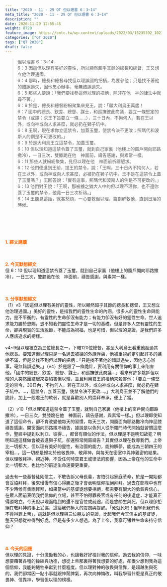 ```yaml
---
title: "2020 - 11 - 29 QT 但以理書 6：3~14"
meta_title: "2020 - 11 - 29 QT 但以理書 6：3~14"
description: ""
date: 2020-11-29 12:55:45
weight: 8720
feature_image: https://cmtc.tw/wp-content/uploads/2022/03/15235392_10211799862337740_180693556567566654_o-1.webp
categories: ["QT 2020"]
tags: ["QT 2020"]
draft: false
---
```


<blockquote>但以理書 6：3~14<br />
6：3 因這但以理有美好的靈性，所以顯然超乎其餘的總長和總督，王又想立他治理通國。<br />
6：4 那時，總長和總督尋找但以理誤國的把柄，為要參他；只是找不著他的錯誤過失，因他忠心辦事，毫無錯誤過失。<br />
6：5 那些人便說：「我們要找參這但以理的把柄，除非在他　神的律法中就尋不著。」<br />
6：6 於是，總長和總督紛紛聚集來見王，說：「願大利烏王萬歲！<br />
6：7 國中的總長、欽差、總督、謀士，和巡撫彼此商議，要立一條堅定的禁令（或譯：求王下旨要立一條……），三十日內，不拘何人，若在王以外，或向神或向人求甚麼，就必扔在獅子坑中。<br />
6：8 王啊，現在求你立這禁令，加蓋玉璽，使禁令決不更改；照瑪代和波斯人的例是不可更改的。」<br />
6：9 於是大利烏王立這禁令，加蓋玉璽。<br />
6：10 但以理知道這禁令蓋了玉璽，就到自己家裏（他樓上的窗戶開向耶路撒冷），一日三次，雙膝跪在他　神面前，禱告感謝，與素常一樣。<br />
6：11 那些人就紛紛聚集，見但以理在他　神面前祈禱懇求。<br />
6：12 他們便進到王前，提王的禁令，說：「王啊，三十日內不拘何人，若在王以外，或向神或向人求甚麼，必被扔在獅子坑中。王不是在這禁令上蓋了玉璽嗎？」王回答說：「實有這事，照瑪代和波斯人的例是不可更改的。」<br />
6：13 他們對王說：「王啊，那被擄之猶大人中的但以理不理你，也不遵你蓋了玉璽的禁令，他竟一日三次祈禱。」<br />
6：14 王聽見這話，就甚愁煩，一心要救但以理，籌劃解救他，直到日落的時候。</blockquote><br />
&nbsp;<br />
<br />
&nbsp;<br />
<br />
<span style="color: #ff6600;"><strong>1. </strong><strong>經文誦讀</strong></span><br />
<br />
<span style="color: #ff6600;"><strong> </strong></span><br />
<br />
<span style="color: #ff6600;"><strong>2. 今天默想</strong><strong>經文<br />
</strong></span>但 6：10 但以理知道這禁令蓋了玉璽，就到自己家裏（他樓上的窗戶開向耶路撒冷），一日三次，雙膝跪在他　神面前，禱告感謝，與素常一樣。<br />
<br />
&nbsp;<br />
<br />
<span style="color: #ff6600;"><strong>3. 分享默想經文<br />
</strong></span>（1）v3「因這但以理有美好的靈性，所以顯然超乎其餘的總長和總督，王又想立他治理通國。」美好的靈性，是指我們的靈性生命的內涵。很多人的靈性生命與能力，是不平衡的，有靈性的生命卻沒有能力；有能力卻沒有好的靈性生命。世人追求能力勝於恩賜，豈不知我們靈性生命才是一切的基礎。但是許多人空有靈性的生命，卻與現實的生活脫節，不能成為祝福，也是可惜，但以理的見證，是我們許多人應該追求的榜樣。<br />
<br />
v4~9但以理被立為三位總長之一，下轄120位總督，甚至大利烏王看重他超過其他總長。要知道但以理只是一名過去被擄的外族俘虜，他被重視必定引起許多的嫉妒不滿，但是又找不到但以理的把柄：「只是找不著他的錯誤過失，因他忠心辦事，毫無錯誤過失。」（v4）於是設了一條詭計，要利用有關信仰的事上來陷害他。「國中的總長、欽差、總督、謀士，和巡撫彼此商議…」看來有許多嫉妒但以理的人突然團結起來要陷害但以理，並且利用君王的權柄來殺害他：「要立一條堅定的禁令，30日內，不拘何人，若在王以外，或向神或向人求甚麼，就必扔在獅子坑中。…，這禁令，加蓋玉璽，使禁令決不更改…。」大利烏王並不了解他們的詭計，加上一般君王的軟弱，就是喜歡別人的崇拜奉承，便上了當。<br />
<br />
（2）v10「但以理知道這禁令蓋了玉璽，就到自己家裏（他樓上的窗戶開向耶路撒冷），一日三次，雙膝跪在他　神面前，禱告感謝，與素常一樣。」但以理即使知道了這個命令，卻不肯改變他每天的習慣，每天三次，開窗面向耶路撒冷向神屈膝禱告感謝。開窗面向耶路撒冷禱告，據說是以色列人從所羅門時代開始就習慣這麼作，聖經中提到以利亞、彼得…，都曾有類似的作法。但以理是不是明知故犯？明明知道這樣做會被丟進獅子坑，卻還照常開窗禱告？其實但以理在教導我們，上帝比一切都大，但以理有美好的靈性，有治國的能力，能夠解夢，能成為三朝四王的宰相…，這一切都是歸功於他敬畏神、敬拜神，與每天在密室中與神親密的結果。但以理敬拜神、親近神，不受任何時空君王或律法的影響，因為上帝在他的生命中比一切都大，也比他的前途生命還要更重要。<br />
<br />
過去有一些基督徒剛信主，不敢告訴父母長輩，害怕引起家庭革命，於是一開始都會妥協拜拜，後來慢慢有信心得勝之後才會表明信仰拒絕拜拜。過去在部隊中也有不少時候有集團拜拜，如果當中的基督徒想要拒絕，都需要有很大的勇氣與信心，在眾人面前表明我們信仰的立場，甚至不怕得罪長官或有任何的後遺症，才能真正得勝站立。今天但以理面臨到的還不是官位或前途，而是悠關生與死，但以理卻拒絕在敬拜神的事上妥協，這給我們極大的震撼與提醒。「死就死吧！但寧死我們也不肯得罪上帝」，這就是但以理與三位朋友的見證，比起我們今天信主的基督徒，整天只想從神得到好處，但是有多少人想過，為了上帝，我寧可犧牲生命來持守信仰？<br />
<br />
&nbsp;<br />
<br />
<span style="color: #ff6600;"><strong>4. 今天的回應<br />
</strong></span>但以理的見證，十分激勵我的心，也讓我好好檢討我的信仰。過去我的信仰，一味想要藉著各種的操練與功德，想從上帝那裏得著我想要的好處，卻很少想到我為這個信仰，我能夠犧牲奉獻到什麼程度。但以理對神的敬畏與信靠，是超越生與死的，我們卻常因一點小事就跟神鬧脾氣，再次向神悔改，叫我學習什麼是真正的敬畏神、信靠神，學習但以理的榜樣。<br />
<br />
&nbsp;
        